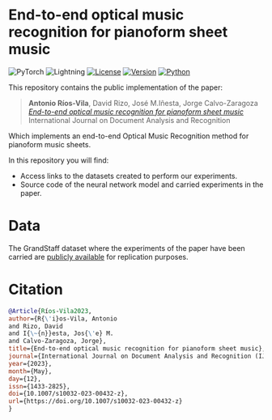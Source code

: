 # End-to-end optical music recognition for pianoform sheet music

![PyTorch](https://img.shields.io/badge/PyTorch-%23EE4C2C.svg?style=flat&logo=PyTorch&logoColor=white) ![Lightning](https://img.shields.io/badge/-Lightning-792ee5?logo=pytorchlightning&logoColor=white)
[![License](https://img.shields.io/static/v1?label=License&message=MIT&color=blue)]() [![Version](https://img.shields.io/static/v1?label=Version&message=1.0&color=)]() [![Python](https://img.shields.io/static/v1?label=Python&message=3.9&color=blue)]()

This repository contains the public implementation of the paper:

>**Antonio Ríos-Vila**, David Rizo, José M.Iñesta, Jorge Calvo-Zaragoza<br />
  *[End-to-end optical music recognition for pianoform sheet music](https://link.springer.com/article/10.1007/s10032-023-00432-z#citeas)*<br />
  International Journal on Document Analysis and Recognition

Which implements an end-to-end Optical Music Recognition method for pianoform music sheets.

In this repository you will find:

- Access links to the datasets created to perform our experiments.
- Source code of the neural network model and carried experiments in the paper.

# Data

The GrandStaff dataset where the experiments of the paper have been carried are [publicly available](https://sites.google.com/view/multiscore-project/datasets) for replication purposes. 

# Citation

```bibtex
@Article{Ríos-Vila2023,
author={R{\'i}os-Vila, Antonio
and Rizo, David
and I{\~{n}}esta, Jos{\'e} M.
and Calvo-Zaragoza, Jorge},
title={End-to-end optical music recognition for pianoform sheet music},
journal={International Journal on Document Analysis and Recognition (IJDAR)},
year={2023},
month={May},
day={12},
issn={1433-2825},
doi={10.1007/s10032-023-00432-z},
url={https://doi.org/10.1007/s10032-023-00432-z}
}

```
